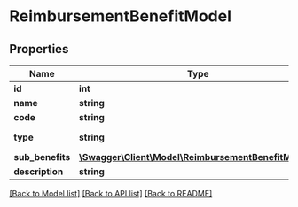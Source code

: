 # ReimbursementBenefitModel

## Properties
Name | Type | Description | Notes
------------ | ------------- | ------------- | -------------
**id** | **int** |  | 
**name** | **string** |  | 
**code** | **string** |  | 
**type** | **string** |  | [optional] [default to 'REIMBURSEMENT_BENEFIT']
**sub_benefits** | [**\Swagger\Client\Model\ReimbursementBenefitModel[]**](ReimbursementBenefitModel.md) |  | 
**description** | **string** |  | [optional] 

[[Back to Model list]](../../README.md#documentation-for-models) [[Back to API list]](../../README.md#documentation-for-api-endpoints) [[Back to README]](../../README.md)

